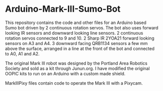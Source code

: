 # Arduino-Mark-III-Sumo-Bot
This repository contains the code and other files for an Arduino based Sumo bot driven by 2 continuous rotation servos. The bot also uses forward looking IR sensors and downward looking line sensors.
2 continuous rotation servos connected to 9 and 10.
2 Sharp IR 2YOA21 forward looking sensors on A3 and A4.
3 downward facing QRB1134 sensors a few mm above the surface, arranged in a line at the front of the bot and connected to A0, A1 and A2.

The original Mark III robot was designed by the Portland Area Robotics Society and sold as a kit through Junun.org. I have modified the original OOPIC kits to run on an Arduino with a custom made shield. 



MarkIIIPixy files contain code to operate the Mark III with a Pixycam.
